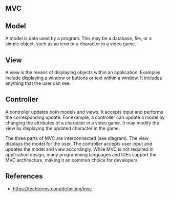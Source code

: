 ## MVC

## Model
A model is data used by a program. This may be a database, file, or a simple object, such as an icon or a character in a video game.

## View
A view is the means of displaying objects within an application. Examples include displaying a window or buttons or text within a window. It includes anything that the user can see.

## Controller
A controller updates both models and views. It accepts input and performs the corresponding update. For example, a controller can update a model by changing the attributes of a character in a video game. It may modify the view by displaying the updated character in the game.

The three parts of MVC are interconnected (see diagram). The view displays the model for the user. The controller accepts user input and updates the model and view accordingly. While MVC is not required in application design, many programming languages and IDEs support the MVC architecture, making it an common choice for developers.

## References
- https://techterms.com/definition/mvc